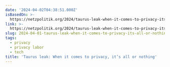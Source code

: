 ```yaml
---
date: '2024-04-02T04:38:51.000Z'
isBasedOn: >-
  https://netzpolitik.org/2024/taurus-leak-when-it-comes-to-privacy-its-all-or-nothing/
link: >-
  https://netzpolitik.org/2024/taurus-leak-when-it-comes-to-privacy-its-all-or-nothing/
slug: 2024-04-01-taurus-leak-when-it-comes-to-privacy-its-all-or-nothing
tags:
  - privacy
  - privacy labor
  - tech
title: 'Taurus leak: When it comes to privacy, it’s all or nothing'
---
```

 
